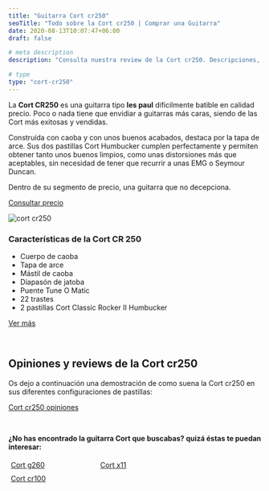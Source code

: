 ```yaml
---
title: "Guitarra Cort cr250"
seoTitle: "Todo sobre la Cort cr250 | Comprar una Guitarra"
date: 2020-08-13T10:07:47+06:00
draft: false

# meta description
description: "Consulta nuestra review de la Cort cr250. Descripciones, especificaciones y opiniones de los modelos más exitosos de Cort"

# type
type: "cort-cr250"
---
```


La **Cort CR250** es una guitarra tipo **les paul** dificilmente batible en calidad precio. Poco o nada tiene que envidiar a guitarras más caras, siendo de las Cort más exitosas y vendidas.

Construída con caoba y con unos buenos acabados, destaca por la tapa de arce. Sus dos pastillas Cort Humbucker cumplen perfectamente y permiten obtener tanto unos buenos limpios, como
unas distorsiones más que aceptables, sin necesidad de tener que recurrir a unas EMG o Seymour Duncan.

Dentro de su segmento de precio, una guitarra que no decepciona.

<div>
	<a href="https://amzn.to/3essWvn" class="btn" rel="nofollow noopener noreferrer" target="_blank">Consultar precio</a>
</div>

![cort cr250](../../images/cort/cort-cr250.jpg)

### Características de la Cort CR 250

* Cuerpo de caoba
* Tapa de arce
* Mástil de caoba
* Diapasón de jatoba
* Puente Tune O Matic
* 22 trastes
* 2 pastillas Cort Classic Rocker II Humbucker

<div>
	<a href="https://amzn.to/3essWvn" class="btn" rel="nofollow noopener noreferrer" target="_blank">Ver más</a>
</div>

&nbsp;  

## Opiniones y reviews de la Cort cr250

Os dejo a continuación una demostración de como suena la Cort cr250 en sus diferentes configuraciones de pastillas:

<a href="https://www.youtu.be/FEAc6NCWh7U" class="lazy-youtube-embed">Cort cr250 opiniones</a>

&nbsp;

**¿No has encontrado la guitarra Cort que buscabas? quizá éstas te puedan interesar:**

<div class="row">
      <div class="column" style="float: left; width: 33.33%; padding: 5px;">
        <a href="/guitarras-cort/g260/">
          <figcaption>Cort g260</figcaption>
        </a>
      </div>
      <div class="column" style="float: left; width: 33.33%; padding: 5px;">
        <a href="/guitarras-cort/x11/">
          <figcaption>Cort x11</figcaption>
        </a>
      </div>
      <div class="column" style="float: left; width: 33.33%; padding: 5px;">
        <a href="/guitarras-cort/cr100/">
          <figcaption>Cort cr100</figcaption>
        </a>
      </div>
</div>